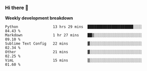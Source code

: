### Hi there 👋


**Weekly development breakdown**

<!--START_SECTION:waka-->
```text
Python                13 hrs 29 mins  █████████████████████░░░░   84.43 % 
Markdown              1 hr 27 mins    ██▒░░░░░░░░░░░░░░░░░░░░░░   09.10 % 
Sublime Text Config   22 mins         ▓░░░░░░░░░░░░░░░░░░░░░░░░   02.34 % 
Other                 21 mins         ▓░░░░░░░░░░░░░░░░░░░░░░░░   02.25 % 
VimL                  15 mins         ▒░░░░░░░░░░░░░░░░░░░░░░░░   01.60 % 
```
<!--END_SECTION:waka-->
